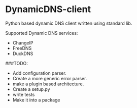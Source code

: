 # DynamicDNS-client
Python based dynamic DNS client written using standard lib.

Supported Dynamic DNS services:
- ChangeIP
- FreeDNS
- DuckDNS

###TODO:
- Add configuration parser.
- Create a more generic error parser.
- make a plugin based architecture.
- Create a setup.py
- write tests
- Make it into a package
